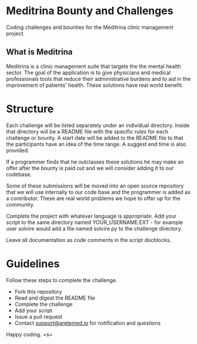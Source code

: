 # Meditrina Bounty and Challenges

Coding challenges and bounties for the Meditrina clinic management project.

## What is Meditrina

Meditrina is a clinic management suite that targets the the mental health sector. The goal of the application is to give physicians and medical professionals tools that reduce their administrative burdens and to aid in the improvement of patients' health. These solutions have real world benefit.

# Structure

Each challenge will be listed separately under an individual directory. Inside that directory will be a README file with the specific rules for each challenge or bounty. A start date will be added to the README file to that the participants have an idea of the time range. A suggest end time is also provided.

If a programmer finds that he outclasses these solutions he may make an offer after the bounty is paid out and we will consider adding it to our codebase.

Some of these submissions will be moved into an open source repository that we will use internally to our code base and the programmer is added as a contributor. These are real world problems we hope to offer up for the community.

Complete the project with whatever language is appropriate. Add your script to the same directory named YOUR_USERNAME.EXT - for example user solvire would add a file named solvire.py to the challenge directory.

Leave all documentation as code comments in the script docblocks.


# Guidelines

Follow these steps to complete the challenge.

- Fork this repository
- Read and digest the README file
- Complete the challenge
- Add your script
- Issue a pull request
- Contact support@aretemed.io for notification and questions


Happy coding.
=s=

